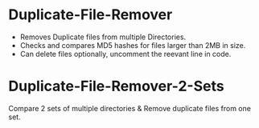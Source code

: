 # Duplicate-File-Remover
- Removes Duplicate files from multiple Directories.
- Checks and compares MD5 hashes for files larger than 2MB in size.
- Can delete files optionally, uncomment the reevant line in code.

# Duplicate-File-Remover-2-Sets
Compare 2 sets of multiple directories &amp; Remove duplicate files from one set.
